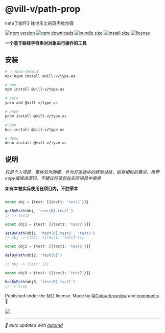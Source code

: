 # @vill-v/path-prop

neta了崩坏3 往世乐土的英杰维尔薇

<!-- automd:badges color="orange" license licenseBranch  bundlephobia packagephobia -->

[![npm version](https://img.shields.io/npm/v/@vill-v/type-as?color=orange)](https://npmjs.com/package/@vill-v/type-as)
[![npm downloads](https://img.shields.io/npm/dm/@vill-v/type-as?color=orange)](https://npm.chart.dev/@vill-v/type-as)
[![bundle size](https://img.shields.io/bundlephobia/minzip/@vill-v/type-as?color=orange)](https://bundlephobia.com/package/@vill-v/type-as)
[![install size](https://badgen.net/packagephobia/install/@vill-v/type-as?color=orange)](https://packagephobia.com/result?p=@vill-v/type-as)
[![license](https://img.shields.io/github/license/vill-v-kit/type-as?color=orange)](https://github.com/vill-v-kit/type-as/blob/true/LICENSE)

<!-- /automd -->

**一个基于路径字符串对对象进行操作的工具**

## 安装
<!-- automd:pm-install -->

```sh
# ✨ Auto-detect
npx nypm install @vill-v/type-as

# npm
npm install @vill-v/type-as

# yarn
yarn add @vill-v/type-as

# pnpm
pnpm install @vill-v/type-as

# bun
bun install @vill-v/type-as

# deno
deno install @vill-v/type-as
```

<!-- /automd -->

## 说明

_只是个人项目，整体较为随便，作为开发途中的经验总结，如有相似的需求，推荐copy或阅读源码，不建议将该包在实际项目中使用_

**如有幸被实际使用在项目内，不胜荣幸**

```ts

const obj = {test: [{test1: 'test2'}]}

getByPath(obj, 'test[0].test1')
// -> test2

const obj1 = {test: [{test1: 'test2'}]}

setByPath(obj1, 'test[0].test1', 'test3')
// obj -> {test: [{test1: 'test3'}]}

const obj2 = {test: [{test1: 'test2'}]}

delByPath(obj2, 'test[0]')

// obj -> {test: []}

const obj3 = {test: [{test1: 'test2'}]}

hasByPath(obj3, 'test[0].test1')
// -> true
```

<!-- automd:contributors author="Colourlessglow" license="MIT" -->

Published under the [MIT](https://github.com/vill-v-kit/type-as/blob/main/LICENSE) license.
Made by [@Colourlessglow](https://github.com/Colourlessglow) and [community](https://github.com/vill-v-kit/type-as/graphs/contributors) 💛
<br><br>
<a href="https://github.com/vill-v-kit/type-as/graphs/contributors">
<img src="https://contrib.rocks/image?repo=vill-v-kit/type-as" />
</a>

<!-- /automd -->

<!-- automd:with-automd -->

---

_🤖 auto updated with [automd](https://automd.unjs.io)_

<!-- /automd -->
